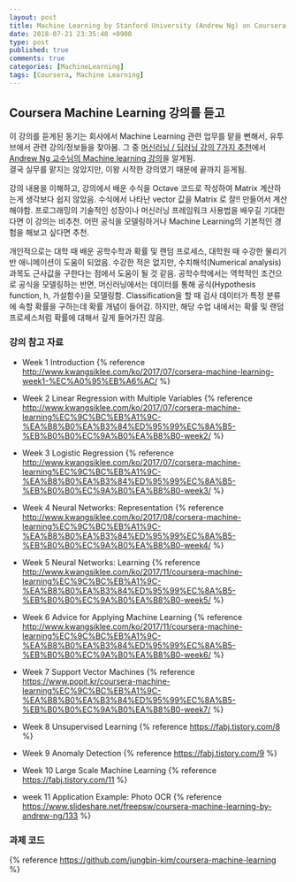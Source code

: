 ```yaml
---
layout: post
title: Machine Learning by Stanford University (Andrew Ng) on Coursera
date: 2018-07-21 23:35:48 +0900
type: post
published: true
comments: true
categories: [MachineLearning]
tags: [Coursera, Machine Learning]
---
```


## Coursera Machine Learning 강의를 듣고
이 강의를 듣게된 동기는 회사에서 Machine Learning 관련 업무를 맡을 뻔해서, 유투브에서 관련 강의/정보들을 찾아봄.
그 중 [머신러닝 / 딥러닝 강의 7가지 추천](https://youtu.be/LBexv9M-SBc)에서 [Andrew Ng 교수님의 Machine learning 강의](https://www.coursera.org/learn/machine-learning)을 알게됨.  
결국 실무를 맡지는 않았지만, 이왕 시작한 강의였기 때문에 끝까지 듣게됨.

강의 내용을 이해하고, 강의에서 배운 수식을 Octave 코드로 작성하여 Matrix 계산하는게 생각보다 쉽지 않았음.
수식에서 나타난 vector 값을 Matrix 로 잘!! 만들어서 계산해야함.
프로그래밍의 기술적인 성장이나 머신러닝 프레임워크 사용법을 배우길 기대한다면 이 강의는 비추천. 
어떤 공식을 모델링하거나 Machine Learning의 기본적인 경험을 해보고 싶다면 추천. 

개인적으로는 대학 때 배운 공학수학과 확률 및 랜덤 프로세스, 대학원 때 수강한 물리기반 애니메이션이 도움이 되었음. 
수강한 적은 없지만, 수치해석(Numerical analysis) 과목도 근사값을 구한다는 점에서 도움이 될 것 같음.
공학수학에서는 역학적인 조건으로 공식을 모델링하는 반면, 머신러닝에서는 데이터를 통해 공식(Hypothesis function, h, 가설함수)을 모델링함.
Classification을 할 때 검사 데이터가 특정 분류에 속할 확률을 구하는데 확률 개념이 들어감. 
하지만, 해당 수업 내에서는 확률 및 랜덤 프로세스처럼 확률에 대해서 깊게 들어가진 않음.

### 강의 참고 자료 

- Week 1 Introduction
{% reference http://www.kwangsiklee.com/ko/2017/07/corsera-machine-learning-week1-%EC%A0%95%EB%A6%AC/ %} 

- Week 2 Linear Regression with Multiple Variables
{% reference http://www.kwangsiklee.com/ko/2017/07/corsera-machine-learning%EC%9C%BC%EB%A1%9C-%EA%B8%B0%EA%B3%84%ED%95%99%EC%8A%B5-%EB%B0%B0%EC%9A%B0%EA%B8%B0-week2/ %}

- Week 3 Logistic Regression
{% reference http://www.kwangsiklee.com/ko/2017/07/corsera-machine-learning%EC%9C%BC%EB%A1%9C-%EA%B8%B0%EA%B3%84%ED%95%99%EC%8A%B5-%EB%B0%B0%EC%9A%B0%EA%B8%B0-week3/ %}

- Week 4 Neural Networks: Representation
{% reference http://www.kwangsiklee.com/ko/2017/08/corsera-machine-learning%EC%9C%BC%EB%A1%9C-%EA%B8%B0%EA%B3%84%ED%95%99%EC%8A%B5-%EB%B0%B0%EC%9A%B0%EA%B8%B0-week4/ %}

- Week 5 Neural Networks: Learning
{% reference http://www.kwangsiklee.com/ko/2017/11/coursera-machine-learning%EC%9C%BC%EB%A1%9C-%EA%B8%B0%EA%B3%84%ED%95%99%EC%8A%B5-%EB%B0%B0%EC%9A%B0%EA%B8%B0-week5/ %}

- Week 6 Advice for Applying Machine Learning
{% reference http://www.kwangsiklee.com/ko/2017/11/coursera-machine-learning%EC%9C%BC%EB%A1%9C-%EA%B8%B0%EA%B3%84%ED%95%99%EC%8A%B5-%EB%B0%B0%EC%9A%B0%EA%B8%B0-week6/ %}

- Week 7 Support Vector Machines
{% reference https://www.popit.kr/coursera-machine-learning%EC%9C%BC%EB%A1%9C-%EA%B8%B0%EA%B3%84%ED%95%99%EC%8A%B5-%EB%B0%B0%EC%9A%B0%EA%B8%B0-week7/ %}

- Week 8 Unsupervised Learning
{% reference https://fabj.tistory.com/8 %}

- Week 9 Anomaly Detection
{% reference https://fabj.tistory.com/9 %}

- Week 10 Large Scale Machine Learning
{% reference https://fabj.tistory.com/11 %}

- week 11 Application Example: Photo OCR
{% reference https://www.slideshare.net/freepsw/coursera-machine-learning-by-andrew-ng/133 %}

### 과제 코드
{% reference https://github.com/jungbin-kim/coursera-machine-learning %}
